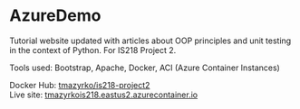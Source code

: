 # AzureDemo

Tutorial website updated with articles about OOP principles and unit testing in the context of Python. For IS218 Project 2.

Tools used: Bootstrap, Apache, Docker, ACI (Azure Container Instances)

Docker Hub: [tmazyrko/is218-project2](https://hub.docker.com/repository/docker/tmazyrko/is218-project2) <br>
Live site: [tmazyrkois218.eastus2.azurecontainer.io](tmazyrkois218.eastus2.azurecontainer.io)